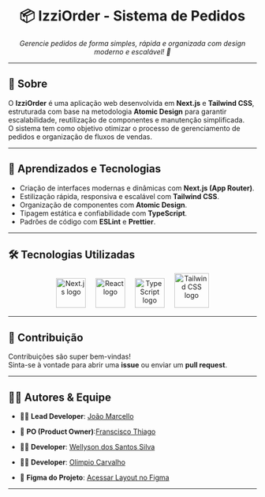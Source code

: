<h1 align="center">📦 IzziOrder - Sistema de Pedidos</h1>

<p align="center">
  <i>Gerencie pedidos de forma simples, rápida e organizada com design moderno e escalável! 🚀</i>
</p>

---

## 📖 Sobre

O **IzziOrder** é uma aplicação web desenvolvida em **Next.js** e **Tailwind CSS**, estruturada com base na metodologia **Atomic Design** para garantir escalabilidade, reutilização de componentes e manutenção simplificada.  
O sistema tem como objetivo otimizar o processo de gerenciamento de pedidos e organização de fluxos de vendas.

---

## 🚀 Aprendizados e Tecnologias

- Criação de interfaces modernas e dinâmicas com **Next.js (App Router)**.  
- Estilização rápida, responsiva e escalável com **Tailwind CSS**.  
- Organização de componentes com **Atomic Design**.  
- Tipagem estática e confiabilidade com **TypeScript**.  
- Padrões de código com **ESLint** e **Prettier**.  

---

## 🛠️ Tecnologias Utilizadas
<p align="center">
  <img src="https://cdn.jsdelivr.net/gh/devicons/devicon/icons/nextjs/nextjs-original.svg" height="60" alt="Next.js logo" />
  <img width="12" />
  <img src="https://cdn.jsdelivr.net/gh/devicons/devicon/icons/react/react-original.svg" height="60" alt="React logo" />
  <img width="12" />
  <img src="https://cdn.jsdelivr.net/gh/devicons/devicon/icons/typescript/typescript-original.svg" height="60" alt="TypeScript logo" />
  <img width="12" />
  <img src="https://cdn.jsdelivr.net/gh/devicons/devicon/icons/tailwindcss/tailwindcss-original-wordmark.svg" height="70" alt="Tailwind CSS logo" />
</p>

---

## 🌟 Contribuição

Contribuições são super bem-vindas!  
Sinta-se à vontade para abrir uma **issue** ou enviar um **pull request**.

---

## 👨‍💻 Autores & Equipe

- 👨‍💻 **Lead Developer**: [João Marcello](https://github.com/Joaomarcellodev)  
- 📌 **PO (Product Owner)**:[Franscisco Thiago](https://github.com/tiagohue)  
- 👨‍💻 **Developer**: [Wellyson dos Santos Silva](https://github.com/wss124)
- 👨‍💻 **Developer**: [Olimpio Carvalho](https://github.com/Olimpio7)  

- 🎨 **Figma do Projeto**: [Acessar Layout no Figma](https://figma.com/)

---
